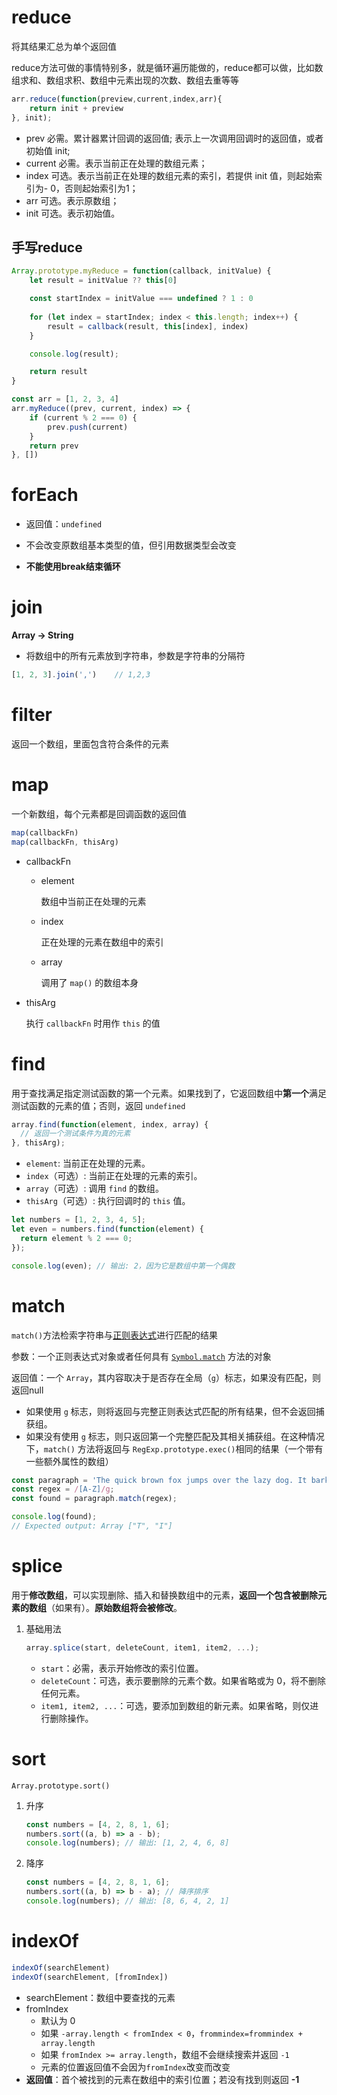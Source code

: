 # reduce

将其结果汇总为单个返回值

reduce方法可做的事情特别多，就是循环遍历能做的，reduce都可以做，比如数组求和、数组求积、数组中元素出现的次数、数组去重等等

```javascript
arr.reduce(function(preview,current,index,arr){
	return init + preview
}, init);
```

- prev 必需。累计器累计回调的返回值; 表示上一次调用回调时的返回值，或者初始值 init;
- current 必需。表示当前正在处理的数组元素；
- index 可选。表示当前正在处理的数组元素的索引，若提供 init 值，则起始索引为- 0，否则起始索引为1；
- arr 可选。表示原数组；
- init 可选。表示初始值。



## 手写reduce

```javascript
Array.prototype.myReduce = function(callback, initValue) {
	let result = initValue ?? this[0]

	const startIndex = initValue === undefined ? 1 : 0
	
	for (let index = startIndex; index < this.length; index++) {
		result = callback(result, this[index], index)
	}

	console.log(result);

	return result
}

const arr = [1, 2, 3, 4]
arr.myReduce((prev, current, index) => {
	if (current % 2 === 0) {
		prev.push(current)
	}
	return prev
}, [])
```





# forEach

- 返回值：`undefined`

- 不会改变原数组基本类型的值，但引用数据类型会改变

- **不能使用break结束循环**



# join

**Array -> String**

- 将数组中的所有元素放到字符串，参数是字符串的分隔符

```javascript
[1, 2, 3].join(',')    // 1,2,3
```



# filter

返回一个数组，里面包含符合条件的元素



# map

一个新数组，每个元素都是回调函数的返回值

```javascript
map(callbackFn)
map(callbackFn, thisArg)
```

- callbackFn

  - element

    数组中当前正在处理的元素

  - index

    正在处理的元素在数组中的索引

  - array

    调用了 `map()` 的数组本身

- thisArg

  执行 `callbackFn` 时用作 `this` 的值

  



# find

用于查找满足指定测试函数的第一个元素。如果找到了，它返回数组中**第一个**满足测试函数的元素的值；否则，返回 `undefined`

```javascript
array.find(function(element, index, array) {
  // 返回一个测试条件为真的元素
}, thisArg);
```

- `element`: 当前正在处理的元素。
- `index`（可选）: 当前正在处理的元素的索引。
- `array`（可选）: 调用 `find` 的数组。
- `thisArg`（可选）: 执行回调时的 `this` 值。

```javascript
let numbers = [1, 2, 3, 4, 5];
let even = numbers.find(function(element) {
  return element % 2 === 0;
});

console.log(even); // 输出: 2，因为它是数组中第一个偶数
```



# match

`match()`方法检索字符串与[正则表达式](https://developer.mozilla.org/zh-CN/docs/Web/JavaScript/Guide/Regular_expressions)进行匹配的结果

参数：一个正则表达式对象或者任何具有 [`Symbol.match`](https://developer.mozilla.org/zh-CN/docs/Web/JavaScript/Reference/Global_Objects/Symbol/match) 方法的对象

返回值：一个 `Array`，其内容取决于是否存在全局（`g`）标志，如果没有匹配，则返回null

- 如果使用 `g` 标志，则将返回与完整正则表达式匹配的所有结果，但不会返回捕获组。
- 如果没有使用 `g` 标志，则只返回第一个完整匹配及其相关捕获组。在这种情况下，`match()` 方法将返回与 `RegExp.prototype.exec()`相同的结果（一个带有一些额外属性的数组）

```javascript
const paragraph = 'The quick brown fox jumps over the lazy dog. It barked.';
const regex = /[A-Z]/g;
const found = paragraph.match(regex);

console.log(found);
// Expected output: Array ["T", "I"]
```



# splice

用于**修改数组**，可以实现删除、插入和替换数组中的元素，**返回一个包含被删除元素的数组**（如果有）。**原始数组将会被修改**。

1. 基础用法

   ```javascript
   array.splice(start, deleteCount, item1, item2, ...);
   ```

   - `start`：必需，表示开始修改的索引位置。
   - `deleteCount`：可选，表示要删除的元素个数。如果省略或为 0，将不删除任何元素。
   - `item1, item2, ...`：可选，要添加到数组的新元素。如果省略，则仅进行删除操作。



# sort

`Array.prototype.sort()`

1. 升序

   ```javascript
   const numbers = [4, 2, 8, 1, 6];
   numbers.sort((a, b) => a - b);
   console.log(numbers); // 输出: [1, 2, 4, 6, 8]
   ```

2. 降序

   ```javascript
   const numbers = [4, 2, 8, 1, 6];
   numbers.sort((a, b) => b - a); // 降序排序
   console.log(numbers); // 输出: [8, 6, 4, 2, 1]
   ```



# indexOf

```javascript
indexOf(searchElement)
indexOf(searchElement, [fromIndex])
```

- searchElement：数组中要查找的元素
- fromIndex
  - 默认为 0
  - 如果 `-array.length < fromIndex < 0`，`frommindex=frommindex + array.length`
  - 如果 `fromIndex >= array.length`，数组不会继续搜索并返回 `-1`
  - 元素的位置返回值不会因为`fromIndex`改变而改变
- **返回值**：首个被找到的元素在数组中的索引位置；若没有找到则返回 **-1**

